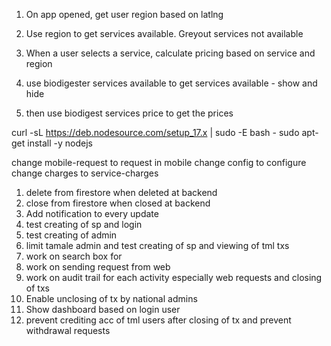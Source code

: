 1. On app opened, get user region based on latlng
2. Use region to get services available. Greyout services not available
3. When a user selects  a service, calculate pricing based on service and region




1. use biodigester services available to get services available -  show and hide
2. then use biodigest services price to get the prices


curl -sL https://deb.nodesource.com/setup_17.x | sudo -E bash -
sudo apt-get install -y nodejs


change mobile-request to request in mobile
change config to configure
change charges to service-charges




1. delete from firestore when deleted at backend
2. close from firestore when closed at backend
3. Add notification to every update
4. test creating of sp and login
5. test creating of admin
6. limit tamale admin and test creating of sp and viewing of tml txs
7. work on search box for 
8. work on sending request from web
9. work on audit trail for each activity especially web requests and closing of txs
10. Enable unclosing of tx by national admins
11. Show dashboard based on login user
12. prevent crediting acc of tml users after closing of tx and prevent withdrawal requests